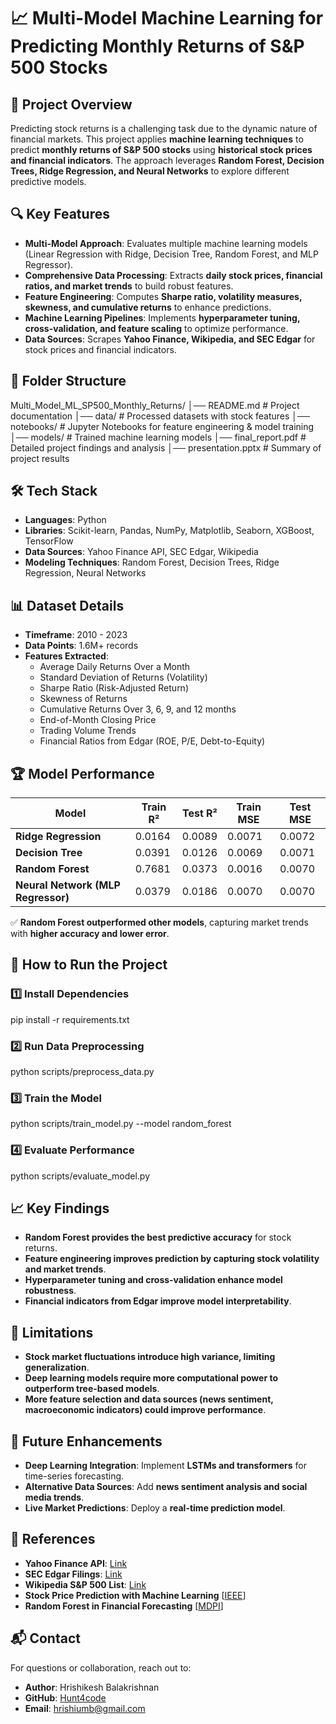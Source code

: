 # 📈 Multi-Model Machine Learning for Predicting Monthly Returns of S&P 500 Stocks

## 📌 Project Overview
Predicting stock returns is a challenging task due to the dynamic nature of financial markets. This project applies **machine learning techniques** to predict **monthly returns of S&P 500 stocks** using **historical stock prices and financial indicators**. The approach leverages **Random Forest, Decision Trees, Ridge Regression, and Neural Networks** to explore different predictive models.

## 🔍 Key Features
- **Multi-Model Approach**: Evaluates multiple machine learning models (Linear Regression with Ridge, Decision Tree, Random Forest, and MLP Regressor).
- **Comprehensive Data Processing**: Extracts **daily stock prices, financial ratios, and market trends** to build robust features.
- **Feature Engineering**: Computes **Sharpe ratio, volatility measures, skewness, and cumulative returns** to enhance predictions.
- **Machine Learning Pipelines**: Implements **hyperparameter tuning, cross-validation, and feature scaling** to optimize performance.
- **Data Sources**: Scrapes **Yahoo Finance, Wikipedia, and SEC Edgar** for stock prices and financial indicators.

## 📂 Folder Structure
Multi_Model_ML_SP500_Monthly_Returns/
│── README.md            # Project documentation
│── data/                # Processed datasets with stock features
│── notebooks/           # Jupyter Notebooks for feature engineering & model training
│── models/              # Trained machine learning models
│── final_report.pdf     # Detailed project findings and analysis
│── presentation.pptx    # Summary of project results

## 🛠 Tech Stack
- **Languages**: Python
- **Libraries**: Scikit-learn, Pandas, NumPy, Matplotlib, Seaborn, XGBoost, TensorFlow
- **Data Sources**: Yahoo Finance API, SEC Edgar, Wikipedia
- **Modeling Techniques**: Random Forest, Decision Trees, Ridge Regression, Neural Networks

## 📊 Dataset Details
- **Timeframe**: 2010 - 2023
- **Data Points**: 1.6M+ records
- **Features Extracted**:
  - Average Daily Returns Over a Month
  - Standard Deviation of Returns (Volatility)
  - Sharpe Ratio (Risk-Adjusted Return)
  - Skewness of Returns
  - Cumulative Returns Over 3, 6, 9, and 12 months
  - End-of-Month Closing Price
  - Trading Volume Trends
  - Financial Ratios from Edgar (ROE, P/E, Debt-to-Equity)

## 🏆 Model Performance
| Model           | Train R² | Test R² | Train MSE | Test MSE |
|----------------|---------|---------|-----------|-----------|
| **Ridge Regression**  | 0.0164  | 0.0089  | 0.0071  | 0.0072  |
| **Decision Tree**  | 0.0391  | 0.0126  | 0.0069  | 0.0071  |
| **Random Forest** | 0.7681  | 0.0373  | 0.0016  | 0.0070  |
| **Neural Network (MLP Regressor)** | 0.0379  | 0.0186  | 0.0070  | 0.0070  |

✅ **Random Forest outperformed other models**, capturing market trends with **higher accuracy and lower error**.

## 🚀 How to Run the Project
### **1️⃣ Install Dependencies**
pip install -r requirements.txt

### **2️⃣ Run Data Preprocessing**
python scripts/preprocess_data.py

### **3️⃣ Train the Model**
python scripts/train_model.py --model random_forest

### **4️⃣ Evaluate Performance**
python scripts/evaluate_model.py

## 📈 Key Findings
- **Random Forest provides the best predictive accuracy** for stock returns.
- **Feature engineering improves prediction by capturing stock volatility and market trends**.
- **Hyperparameter tuning and cross-validation enhance model robustness**.
- **Financial indicators from Edgar improve model interpretability**.

## 🛑 Limitations
- **Stock market fluctuations introduce high variance, limiting generalization**.
- **Deep learning models require more computational power to outperform tree-based models**.
- **More feature selection and data sources (news sentiment, macroeconomic indicators) could improve performance**.

## 🔮 Future Enhancements
- **Deep Learning Integration**: Implement **LSTMs and transformers** for time-series forecasting.
- **Alternative Data Sources**: Add **news sentiment analysis and social media trends**.
- **Live Market Predictions**: Deploy a **real-time prediction model**.

## 📜 References
- **Yahoo Finance API**: [Link](https://www.yahoofinanceapi.com/)
- **SEC Edgar Filings**: [Link](https://www.sec.gov/edgar.shtml)
- **Wikipedia S&P 500 List**: [Link](https://en.wikipedia.org/wiki/List_of_S%26P_500_companies)
- **Stock Price Prediction with Machine Learning** [[IEEE](https://ieeexplore.ieee.org/document/8990165)]
- **Random Forest in Financial Forecasting** [[MDPI](https://www.mdpi.com/2227-7390/9/15/1746)]

## 📬 Contact
For questions or collaboration, reach out to:
- **Author**: Hrishikesh Balakrishnan
- **GitHub**: [Hunt4code](https://github.com/Hunt4code)
- **Email**: hrishiumb@gmail.com


